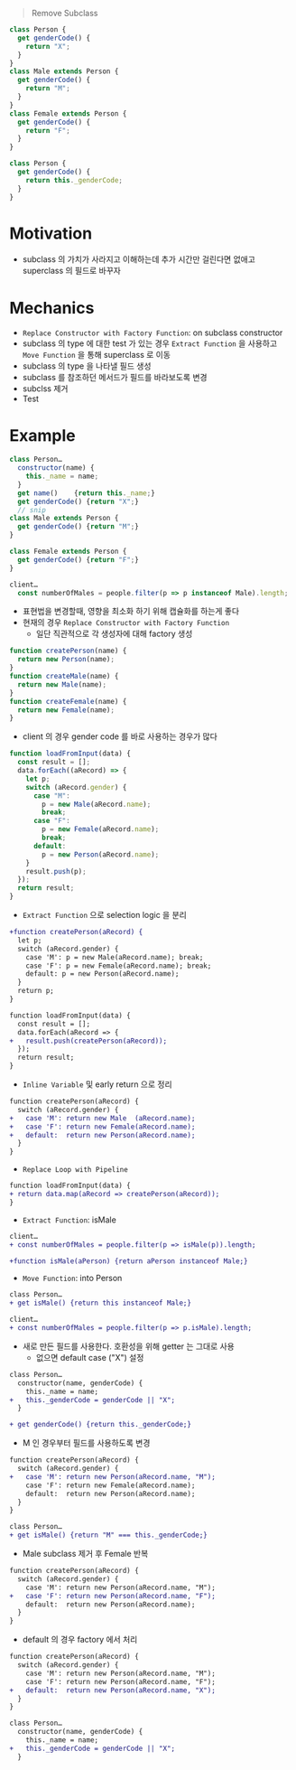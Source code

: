 > Remove Subclass

```js
class Person {
  get genderCode() {
    return "X";
  }
}
class Male extends Person {
  get genderCode() {
    return "M";
  }
}
class Female extends Person {
  get genderCode() {
    return "F";
  }
}
```

```js
class Person {
  get genderCode() {
    return this._genderCode;
  }
}
```

# Motivation

- subclass 의 가치가 사라지고 이해하는데 추가 시간만 걸린다면 없애고 superclass 의 필드로 바꾸자

# Mechanics

- `Replace Constructor with Factory Function`: on subclass constructor
- subclass 의 type 에 대한 test 가 있는 경우 `Extract Function` 을 사용하고 `Move Function` 을 통해 superclass 로 이동
- subclass 의 type 을 나타낼 필드 생성
- subclass 를 참조하던 메서드가 필드를 바라보도록 변경
- subclss 제거
- Test

# Example

```js
class Person…
  constructor(name) {
    this._name = name;
  }
  get name()    {return this._name;}
  get genderCode() {return "X";}
  // snip
class Male extends Person {
  get genderCode() {return "M";}
}

class Female extends Person {
  get genderCode() {return "F";}
}

client…
  const numberOfMales = people.filter(p => p instanceof Male).length;
```

- 표현법을 변경할때, 영향을 최소화 하기 위해 캡슐화를 하는게 좋다
- 현재의 경우 `Replace Constructor with Factory Function`
  - 일단 직관적으로 각 생성자에 대해 factory 생성

```js
function createPerson(name) {
  return new Person(name);
}
function createMale(name) {
  return new Male(name);
}
function createFemale(name) {
  return new Female(name);
}
```

- client 의 경우 gender code 를 바로 사용하는 경우가 많다

```js
function loadFromInput(data) {
  const result = [];
  data.forEach((aRecord) => {
    let p;
    switch (aRecord.gender) {
      case "M":
        p = new Male(aRecord.name);
        break;
      case "F":
        p = new Female(aRecord.name);
        break;
      default:
        p = new Person(aRecord.name);
    }
    result.push(p);
  });
  return result;
}
```

- `Extract Function` 으로 selection logic 을 분리

```diff
+function createPerson(aRecord) {
  let p;
  switch (aRecord.gender) {
    case 'M': p = new Male(aRecord.name); break;
    case 'F': p = new Female(aRecord.name); break;
    default: p = new Person(aRecord.name);
  }
  return p;
}

function loadFromInput(data) {
  const result = [];
  data.forEach(aRecord => {
+   result.push(createPerson(aRecord));
  });
  return result;
}
```

- `Inline Variable` 및 early return 으로 정리

```diff
function createPerson(aRecord) {
  switch (aRecord.gender) {
+   case 'M': return new Male  (aRecord.name);
+   case 'F': return new Female(aRecord.name);
+   default:  return new Person(aRecord.name);
  }
}
```

- `Replace Loop with Pipeline`

```diff
function loadFromInput(data) {
+ return data.map(aRecord => createPerson(aRecord));
}
```

- `Extract Function`: isMale

```diff
client…
+ const numberOfMales = people.filter(p => isMale(p)).length;

+function isMale(aPerson) {return aPerson instanceof Male;}
```

- `Move Function`: into Person

```diff
class Person…
+ get isMale() {return this instanceof Male;}

client…
+ const numberOfMales = people.filter(p => p.isMale).length;
```

- 새로 만든 필드를 사용한다. 호환성을 위해 getter 는 그대로 사용
  - 없으면 default case ("X") 설정

```diff
class Person…
  constructor(name, genderCode) {
    this._name = name;
+   this._genderCode = genderCode || "X";
  }

+ get genderCode() {return this._genderCode;}
```

- M 인 경우부터 필드를 사용하도록 변경

```diff
function createPerson(aRecord) {
  switch (aRecord.gender) {
+   case 'M': return new Person(aRecord.name, "M");
    case 'F': return new Female(aRecord.name);
    default:  return new Person(aRecord.name);
  }
}

class Person…
+ get isMale() {return "M" === this._genderCode;}
```

- Male subclass 제거 후 Female 반복

```diff
function createPerson(aRecord) {
  switch (aRecord.gender) {
    case 'M': return new Person(aRecord.name, "M");
+   case 'F': return new Person(aRecord.name, "F");
    default:  return new Person(aRecord.name);
  }
}
```

- default 의 경우 factory 에서 처리

```diff
function createPerson(aRecord) {
  switch (aRecord.gender) {
    case 'M': return new Person(aRecord.name, "M");
    case 'F': return new Person(aRecord.name, "F");
+   default:  return new Person(aRecord.name, "X");
  }
}

class Person…
  constructor(name, genderCode) {
    this._name = name;
+   this._genderCode = genderCode || "X";
  }
```
